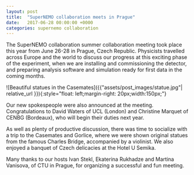 ```yaml
---
layout: post
title:  "SuperNEMO collaboration meets in Prague"
date:   2017-06-28 00:00:00 +0000
categories: supernemo collaboration
---
```


The SuperNEMO collaboration summer collaboration meeting took place this year from June 26-28 in Prague, Czech Republic. Physicists travelled across Europe and the world to discuss our progress at this exciting phase of the experiment, when we are installing and commissioning the detector, and preparing analysis software and simulation ready for first data in the coming months.

![Beautiful statues in the Casemates]({{"assets/post_images/statue.jpg"| relative_url }}){:style="float: left;margin-right: 20px;width:150px;"}

Our new spokespeople were also announced at the meeting. Congratulations to David Waters of UCL (London) and Christine Marquet of CENBG (Bordeaux), who will begin their duties next year.

As well as plenty of productive discussion, there was time to socialize with a trip to the Casemates and Gorlice, where we were shown original statues from the famous Charles Bridge, accompanied by a violinist. We also enjoyed a banquet of Czech delicacies at the Hotel U Semika. 

Many thanks to our hosts Ivan Stekl, Ekaterina Rukhadze and Martina Vanisova, of CTU in Prague, for organizing a successful and fun meeting.
